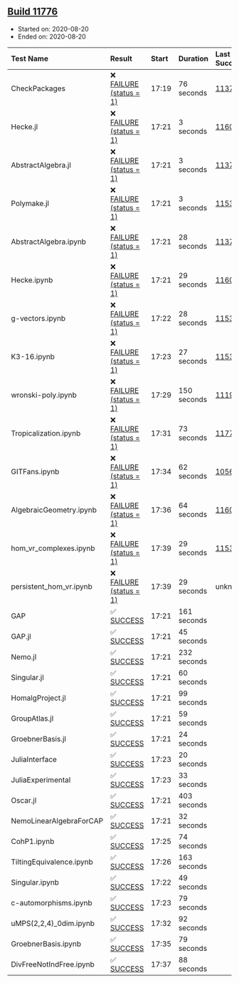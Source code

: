 ## [Build 11776](https://oscarci.mathematik.uni-kl.de/job/oscar/11776/)

* Started on: 2020-08-20
* Ended on: 2020-08-20

| Test Name    | Result | Start | Duration | Last Success | First Failure |
|:-------------|:-------|:------|:---------|:-------------|:--------------|
| CheckPackages | ❌ [FAILURE (status = 1)](https://oscarci.mathematik.uni-kl.de/job/oscar/11776/artifact/logs/build-11776/CheckPackages.log) | 17:19 | 76 seconds | [11376](https://oscarci.mathematik.uni-kl.de/job/oscar/11376/) | [11377](https://oscarci.mathematik.uni-kl.de/job/oscar/11377/) |
| Hecke.jl | ❌ [FAILURE (status = 1)](https://oscarci.mathematik.uni-kl.de/job/oscar/11776/artifact/logs/build-11776/Hecke.jl.log) | 17:21 | 3 seconds | [11602](https://oscarci.mathematik.uni-kl.de/job/oscar/11602/) | [11603](https://oscarci.mathematik.uni-kl.de/job/oscar/11603/) |
| AbstractAlgebra.jl | ❌ [FAILURE (status = 1)](https://oscarci.mathematik.uni-kl.de/job/oscar/11776/artifact/logs/build-11776/AbstractAlgebra.jl.log) | 17:21 | 3 seconds | [11376](https://oscarci.mathematik.uni-kl.de/job/oscar/11376/) | [11377](https://oscarci.mathematik.uni-kl.de/job/oscar/11377/) |
| Polymake.jl | ❌ [FAILURE (status = 1)](https://oscarci.mathematik.uni-kl.de/job/oscar/11776/artifact/logs/build-11776/Polymake.jl.log) | 17:21 | 3 seconds | [11532](https://oscarci.mathematik.uni-kl.de/job/oscar/11532/) | [11533](https://oscarci.mathematik.uni-kl.de/job/oscar/11533/) |
| AbstractAlgebra.ipynb | ❌ [FAILURE (status = 1)](https://oscarci.mathematik.uni-kl.de/job/oscar/11776/artifact/logs/build-11776/AbstractAlgebra.ipynb.log) | 17:21 | 28 seconds | [11376](https://oscarci.mathematik.uni-kl.de/job/oscar/11376/) | [11377](https://oscarci.mathematik.uni-kl.de/job/oscar/11377/) |
| Hecke.ipynb | ❌ [FAILURE (status = 1)](https://oscarci.mathematik.uni-kl.de/job/oscar/11776/artifact/logs/build-11776/Hecke.ipynb.log) | 17:21 | 29 seconds | [11602](https://oscarci.mathematik.uni-kl.de/job/oscar/11602/) | [11603](https://oscarci.mathematik.uni-kl.de/job/oscar/11603/) |
| g-vectors.ipynb | ❌ [FAILURE (status = 1)](https://oscarci.mathematik.uni-kl.de/job/oscar/11776/artifact/logs/build-11776/g-vectors.ipynb.log) | 17:22 | 28 seconds | [11532](https://oscarci.mathematik.uni-kl.de/job/oscar/11532/) | [11533](https://oscarci.mathematik.uni-kl.de/job/oscar/11533/) |
| K3-16.ipynb | ❌ [FAILURE (status = 1)](https://oscarci.mathematik.uni-kl.de/job/oscar/11776/artifact/logs/build-11776/K3-16.ipynb.log) | 17:23 | 27 seconds | [11532](https://oscarci.mathematik.uni-kl.de/job/oscar/11532/) | [11533](https://oscarci.mathematik.uni-kl.de/job/oscar/11533/) |
| wronski-poly.ipynb | ❌ [FAILURE (status = 1)](https://oscarci.mathematik.uni-kl.de/job/oscar/11776/artifact/logs/build-11776/wronski-poly.ipynb.log) | 17:29 | 150 seconds | [11192](https://oscarci.mathematik.uni-kl.de/job/oscar/11192/) | [11193](https://oscarci.mathematik.uni-kl.de/job/oscar/11193/) |
| Tropicalization.ipynb | ❌ [FAILURE (status = 1)](https://oscarci.mathematik.uni-kl.de/job/oscar/11776/artifact/logs/build-11776/Tropicalization.ipynb.log) | 17:31 | 73 seconds | [11774](https://oscarci.mathematik.uni-kl.de/job/oscar/11774/) | [11775](https://oscarci.mathematik.uni-kl.de/job/oscar/11775/) |
| GITFans.ipynb | ❌ [FAILURE (status = 1)](https://oscarci.mathematik.uni-kl.de/job/oscar/11776/artifact/logs/build-11776/GITFans.ipynb.log) | 17:34 | 62 seconds | [10566](https://oscarci.mathematik.uni-kl.de/job/oscar/10566/) | [10567](https://oscarci.mathematik.uni-kl.de/job/oscar/10567/) |
| AlgebraicGeometry.ipynb | ❌ [FAILURE (status = 1)](https://oscarci.mathematik.uni-kl.de/job/oscar/11776/artifact/logs/build-11776/AlgebraicGeometry.ipynb.log) | 17:36 | 64 seconds | [11602](https://oscarci.mathematik.uni-kl.de/job/oscar/11602/) | [11603](https://oscarci.mathematik.uni-kl.de/job/oscar/11603/) |
| hom_vr_complexes.ipynb | ❌ [FAILURE (status = 1)](https://oscarci.mathematik.uni-kl.de/job/oscar/11776/artifact/logs/build-11776/hom_vr_complexes.ipynb.log) | 17:39 | 29 seconds | [11532](https://oscarci.mathematik.uni-kl.de/job/oscar/11532/) | [11533](https://oscarci.mathematik.uni-kl.de/job/oscar/11533/) |
| persistent_hom_vr.ipynb | ❌ [FAILURE (status = 1)](https://oscarci.mathematik.uni-kl.de/job/oscar/11776/artifact/logs/build-11776/persistent_hom_vr.ipynb.log) | 17:39 | 29 seconds | unknown | unknown |
| GAP | ✅ [SUCCESS](https://oscarci.mathematik.uni-kl.de/job/oscar/11776/artifact/logs/build-11776/GAP.log) | 17:21 | 161 seconds |  |  |
| GAP.jl | ✅ [SUCCESS](https://oscarci.mathematik.uni-kl.de/job/oscar/11776/artifact/logs/build-11776/GAP.jl.log) | 17:21 | 45 seconds |  |  |
| Nemo.jl | ✅ [SUCCESS](https://oscarci.mathematik.uni-kl.de/job/oscar/11776/artifact/logs/build-11776/Nemo.jl.log) | 17:21 | 232 seconds |  |  |
| Singular.jl | ✅ [SUCCESS](https://oscarci.mathematik.uni-kl.de/job/oscar/11776/artifact/logs/build-11776/Singular.jl.log) | 17:21 | 60 seconds |  |  |
| HomalgProject.jl | ✅ [SUCCESS](https://oscarci.mathematik.uni-kl.de/job/oscar/11776/artifact/logs/build-11776/HomalgProject.jl.log) | 17:21 | 99 seconds |  |  |
| GroupAtlas.jl | ✅ [SUCCESS](https://oscarci.mathematik.uni-kl.de/job/oscar/11776/artifact/logs/build-11776/GroupAtlas.jl.log) | 17:21 | 59 seconds |  |  |
| GroebnerBasis.jl | ✅ [SUCCESS](https://oscarci.mathematik.uni-kl.de/job/oscar/11776/artifact/logs/build-11776/GroebnerBasis.jl.log) | 17:21 | 24 seconds |  |  |
| JuliaInterface | ✅ [SUCCESS](https://oscarci.mathematik.uni-kl.de/job/oscar/11776/artifact/logs/build-11776/JuliaInterface.log) | 17:23 | 20 seconds |  |  |
| JuliaExperimental | ✅ [SUCCESS](https://oscarci.mathematik.uni-kl.de/job/oscar/11776/artifact/logs/build-11776/JuliaExperimental.log) | 17:23 | 33 seconds |  |  |
| Oscar.jl | ✅ [SUCCESS](https://oscarci.mathematik.uni-kl.de/job/oscar/11776/artifact/logs/build-11776/Oscar.jl.log) | 17:21 | 403 seconds |  |  |
| NemoLinearAlgebraForCAP | ✅ [SUCCESS](https://oscarci.mathematik.uni-kl.de/job/oscar/11776/artifact/logs/build-11776/NemoLinearAlgebraForCAP.log) | 17:21 | 32 seconds |  |  |
| CohP1.ipynb | ✅ [SUCCESS](https://oscarci.mathematik.uni-kl.de/job/oscar/11776/artifact/logs/build-11776/CohP1.ipynb.log) | 17:25 | 74 seconds |  |  |
| TiltingEquivalence.ipynb | ✅ [SUCCESS](https://oscarci.mathematik.uni-kl.de/job/oscar/11776/artifact/logs/build-11776/TiltingEquivalence.ipynb.log) | 17:26 | 163 seconds |  |  |
| Singular.ipynb | ✅ [SUCCESS](https://oscarci.mathematik.uni-kl.de/job/oscar/11776/artifact/logs/build-11776/Singular.ipynb.log) | 17:22 | 49 seconds |  |  |
| c-automorphisms.ipynb | ✅ [SUCCESS](https://oscarci.mathematik.uni-kl.de/job/oscar/11776/artifact/logs/build-11776/c-automorphisms.ipynb.log) | 17:23 | 79 seconds |  |  |
| uMPS(2,2,4)_0dim.ipynb | ✅ [SUCCESS](https://oscarci.mathematik.uni-kl.de/job/oscar/11776/artifact/logs/build-11776/uMPS-2-2-4-_0dim.ipynb.log) | 17:32 | 92 seconds |  |  |
| GroebnerBasis.ipynb | ✅ [SUCCESS](https://oscarci.mathematik.uni-kl.de/job/oscar/11776/artifact/logs/build-11776/GroebnerBasis.ipynb.log) | 17:35 | 79 seconds |  |  |
| DivFreeNotIndFree.ipynb | ✅ [SUCCESS](https://oscarci.mathematik.uni-kl.de/job/oscar/11776/artifact/logs/build-11776/DivFreeNotIndFree.ipynb.log) | 17:37 | 88 seconds |  |  |
